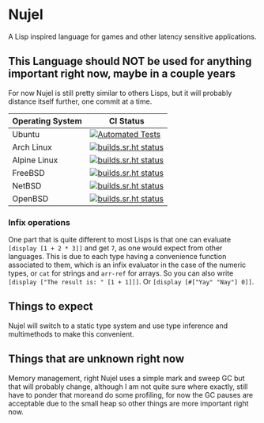 
# Nujel
A Lisp inspired language for games and other latency sensitive applications.
## This Language should NOT be used for anything important right now, maybe in a couple years
For now Nujel is still pretty similar to others Lisps, but it will probably distance
itself further, one commit at a time.

| Operating System  | CI Status |
|-------------------|-----------|
| Ubuntu            | [![Automated Tests](https://github.com/Melchizedek6809/Nujel/actions/workflows/tests.yml/badge.svg?branch=master)](https://github.com/Melchizedek6809/Nujel/actions/workflows/tests.yml)|
| Arch Linux        | [![builds.sr.ht status](https://builds.sr.ht/~melchizedek6809/Nujel/commits/arch.yml.svg)](https://builds.sr.ht/~melchizedek6809/Nujel/commits/arch.yml?)|
| Alpine Linux      | [![builds.sr.ht status](https://builds.sr.ht/~melchizedek6809/Nujel/commits/alpine.yml.svg)](https://builds.sr.ht/~melchizedek6809/Nujel/commits/alpine.yml?)|
| FreeBSD           | [![builds.sr.ht status](https://builds.sr.ht/~melchizedek6809/Nujel/commits/freebsd.yml.svg)](https://builds.sr.ht/~melchizedek6809/Nujel/commits/freebsd.yml?)|
| NetBSD            | [![builds.sr.ht status](https://builds.sr.ht/~melchizedek6809/Nujel/commits/netbsd.yml.svg)](https://builds.sr.ht/~melchizedek6809/Nujel/commits/netbsd.yml?)|
| OpenBSD           | [![builds.sr.ht status](https://builds.sr.ht/~melchizedek6809/Nujel/commits/openbsd.yml.svg)](https://builds.sr.ht/~melchizedek6809/Nujel/commits/openbsd.yml?)|


### Infix operations
One part that is quite different to most Lisps is that one can evaluate `[display [1 + 2 * 3]]` and get `7`,
as one would expect from other languages. This is due to each type having a convenience function associated to them,
which is an infix evaluator in the case of the numeric types, or `cat` for strings and `arr-ref` for arrays.
So you can also write `[display ["The result is: " [1 + 1]]]`. Or `[display [#["Yay" "Nay"] 0]]`.

## Things to expect
Nujel will switch to a static type system and use type inference and multimethods to make this convenient.

## Things that are unknown right now
Memory management, right Nujel uses a simple mark and sweep GC but that will probably change, although
I am not quite sure where exactly, still have to ponder that moreand do some profiling, for now the GC pauses
are acceptable due to the small heap so other things are more important right now.
